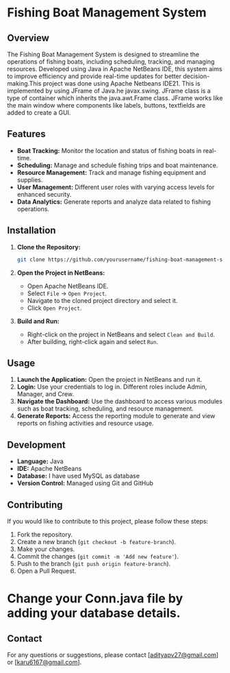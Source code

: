 # Fishing Boat Management System

## Overview
The Fishing Boat Management System is designed to streamline the operations of fishing boats, including scheduling, tracking, and managing resources. Developed using Java in Apache NetBeans IDE, this system aims to improve efficiency and provide real-time updates for better decision-making.This project was done using Apache Netbeans IDE21. This is implemented by using JFrame of Java.he javax.swing. JFrame class is a type of container which inherits the java.awt.Frame class. JFrame works like the main window where components like labels, buttons, textfields are added to create a GUI.

## Features
- **Boat Tracking:** Monitor the location and status of fishing boats in real-time.
- **Scheduling:** Manage and schedule fishing trips and boat maintenance.
- **Resource Management:** Track and manage fishing equipment and supplies.
- **User Management:** Different user roles with varying access levels for enhanced security.
- **Data Analytics:** Generate reports and analyze data related to fishing operations.

## Installation
1. **Clone the Repository:**
    ```bash
    git clone https://github.com/yourusername/fishing-boat-management-system.git
    ```
2. **Open the Project in NetBeans:**
    - Open Apache NetBeans IDE.
    - Select `File` -> `Open Project`.
    - Navigate to the cloned project directory and select it.
    - Click `Open Project`.

3. **Build and Run:**
    - Right-click on the project in NetBeans and select `Clean and Build`.
    - After building, right-click again and select `Run`.

## Usage
1. **Launch the Application:** Open the project in NetBeans and run it.
2. **Login:** Use your credentials to log in. Different roles include Admin, Manager, and Crew.
3. **Navigate the Dashboard:** Use the dashboard to access various modules such as boat tracking, scheduling, and resource management.
4. **Generate Reports:** Access the reporting module to generate and view reports on fishing activities and resource usage.

## Development
- **Language:** Java
- **IDE:** Apache NetBeans
- **Database:** I have used MySQL as database
- **Version Control:** Managed using Git and GitHub

## Contributing
If you would like to contribute to this project, please follow these steps:
1. Fork the repository.
2. Create a new branch (`git checkout -b feature-branch`).
3. Make your changes.
4. Commit the changes (`git commit -m 'Add new feature'`).
5. Push to the branch (`git push origin feature-branch`).
6. Open a Pull Request.

# Change your Conn.java file by adding your database details.

## Contact
For any questions or suggestions, please contact [adityapv27@gmail.com] or [karu6167@gmail.com].

